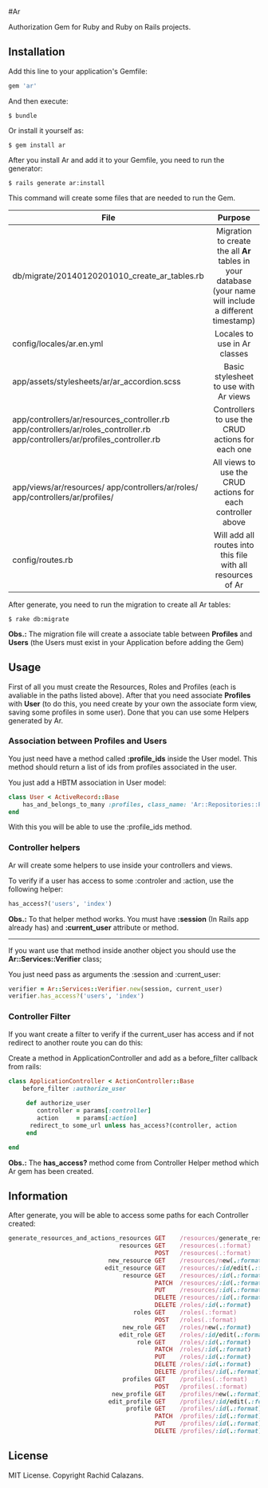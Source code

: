 #Ar

Authorization Gem for Ruby and Ruby on Rails projects.

## Installation

Add this line to your application's Gemfile:

```ruby
gem 'ar'
```

And then execute:

    $ bundle

Or install it yourself as:

    $ gem install ar

After you install Ar and add it to your Gemfile, you need to run the generator:

    $ rails generate ar:install
    
This command will create some files that are needed to run the Gem.

|    File  |     Purpose   |
|----------|:-------------:|
| db/migrate/20140120201010_create_ar_tables.rb |  Migration to create the all **Ar** tables in your database (your name will include a different timestamp) | 
| config/locales/ar.en.yml |  Locales to use in Ar classes | 
| app/assets/stylesheets/ar/ar_accordion.scss |  Basic stylesheet to use with Ar views | 
| app/controllers/ar/resources_controller.rb  app/controllers/ar/roles_controller.rb  app/controllers/ar/profiles_controller.rb | Controllers to use the CRUD actions for each one |
| app/views/ar/resources/  app/controllers/ar/roles/  app/controllers/ar/profiles/ | All views to use the CRUD actions for each controller above |
| config/routes.rb |  Will add all routes into this file with all resources of Ar | 

After generate, you need to run the migration to create all Ar tables:

    $ rake db:migrate

**Obs.:** The migration file will create a associate table between **Profiles** and **Users** (the Users must exist in your Application before adding the Gem)

## Usage

First of all you must create the Resources, Roles and Profiles (each is avaliable in the paths listed above). After that you need associate **Profiles** with **User** (to do this, you need create by your own the associate form view, saving some profiles in some user). Done that you can use some Helpers generated by Ar. 

### Association between Profiles and Users

You just need have a method called **:profile_ids** inside the User model. This method should return a list of ids from profiles associated in the user.

You just add a HBTM association in User model:

```ruby
class User < ActiveRecord::Base
	has_and_belongs_to_many :profiles, class_name: 'Ar::Repositories::Profiles::RepositoryProfile'
end
```
With this you will be able to use the :profile_ids method.

### Controller helpers

Ar will create some helpers to use inside your controllers and views.

To verify if a user has access to some :controler and :action, use the following helper:

```ruby
has_access?('users', 'index')
```
**Obs.:** To that helper method works. You must have **:session** (In Rails app already has) and **:current_user** attribute or method.

---
If you want use that method inside another object you should use the **Ar::Services::Verifier** class;

You just need pass as arguments the :session and :current_user:

```ruby
verifier = Ar::Services::Verifier.new(session, current_user)
verifier.has_access?('users', 'index')
```

### Controller Filter

If you want create a filter to verify if the current_user has access and if not redirect to another route you can do this:

Create a method in ApplicationController and add as a before_filter callback from rails:

```ruby
class ApplicationController < ActionController::Base
	before_filter :authorize_user  
	
	 def authorize_user
    	controller = params[:controller]
    	action     = params[:action]		
      redirect_to some_url unless has_access?(controller, action
	 end

end  
```

**Obs.:** The **has_access?** method come from Controller Helper method which Ar gem has been created.


## Information

After generate, you will be able to access some paths for each Controller created:

```ruby
generate_resources_and_actions_resources GET    /resources/generate_resources_and_actions(.:format) ar/resources#generate_resources_and_actions
                               resources GET    /resources(.:format)                                ar/resources#index
                                         POST   /resources(.:format)                                ar/resources#create
                            new_resource GET    /resources/new(.:format)                            ar/resources#new
                           edit_resource GET    /resources/:id/edit(.:format)                       ar/resources#edit
                                resource GET    /resources/:id(.:format)                            ar/resources#show
                                         PATCH  /resources/:id(.:format)                            ar/resources#update
                                         PUT    /resources/:id(.:format)                            ar/resources#update
                                         DELETE /resources/:id(.:format)                            ar/resources#destroy
                                         DELETE /roles/:id(.:format)                                ar/roles#remove
                                   roles GET    /roles(.:format)                                    ar/roles#index
                                         POST   /roles(.:format)                                    ar/roles#create
                                new_role GET    /roles/new(.:format)                                ar/roles#new
                               edit_role GET    /roles/:id/edit(.:format)                           ar/roles#edit
                                    role GET    /roles/:id(.:format)                                ar/roles#show
                                         PATCH  /roles/:id(.:format)                                ar/roles#update
                                         PUT    /roles/:id(.:format)                                ar/roles#update
                                         DELETE /roles/:id(.:format)                                ar/roles#destroy
                                         DELETE /profiles/:id(.:format)                             ar/profiles#remove
                                profiles GET    /profiles(.:format)                                 ar/profiles#index
                                         POST   /profiles(.:format)                                 ar/profiles#create
                             new_profile GET    /profiles/new(.:format)                             ar/profiles#new
                            edit_profile GET    /profiles/:id/edit(.:format)                        ar/profiles#edit
                                 profile GET    /profiles/:id(.:format)                             ar/profiles#show
                                         PATCH  /profiles/:id(.:format)                             ar/profiles#update
                                         PUT    /profiles/:id(.:format)                             ar/profiles#update
                                         DELETE /profiles/:id(.:format)                             ar/profiles#destroy
```

## License

MIT License. Copyright Rachid Calazans.
